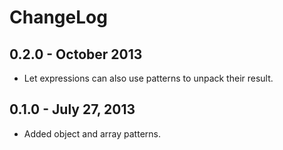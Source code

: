# ChangeLog #


## 0.2.0 - October 2013
* Let expressions can also use patterns to unpack their result.


## 0.1.0 - July 27, 2013
* Added object and array patterns.